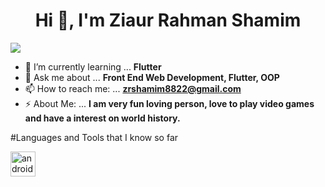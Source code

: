 <h1 align="center">Hi 👋, I'm Ziaur Rahman Shamim</h1>

![](https://komarev.com/ghpvc/?username=ZRShamim&label=PROFILE+VIEWS)

- 🌱 I’m currently learning ... **Flutter**
- 💬 Ask me about ... **Front End Web Development, Flutter, OOP**
- 📫 How to reach me: ... **zrshamim8822@gmail.com**
- ⚡ About Me: ... **I am very fun loving person, love to play video games and have a interest on world history.**


#Languages and Tools that I know so far
<p align="left"> <a href="https://flutter.dev/" target="_blank"> <img src="https://www.vectorlogo.zone/logos/flutterio/flutterio-icon.svg" alt="android" width="40" height="40"/> </a></p>
